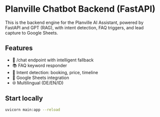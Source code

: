 # Planville Chatbot Backend (FastAPI)

This is the backend engine for the Planville AI Assistant, powered by FastAPI and GPT (RAG), with intent detection, FAQ triggers, and lead capture to Google Sheets.

## Features
- 🤖 /chat endpoint with intelligent fallback
- 📚 FAQ keyword responder
- 🧠 Intent detection: booking, price, timeline
- 📄 Google Sheets integration
- 🌐 Multilingual (DE/EN/ID)

## Start locally
```bash
uvicorn main:app --reload
